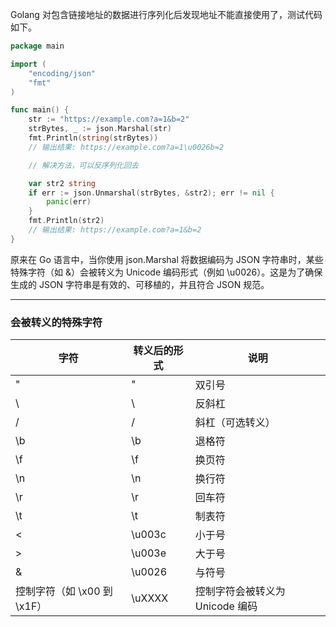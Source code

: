 Golang 对包含链接地址的数据进行序列化后发现地址不能直接使用了，测试代码如下。

```go
package main

import (
	"encoding/json"
	"fmt"
)

func main() {
	str := "https://example.com?a=1&b=2"
	strBytes, _ := json.Marshal(str)
	fmt.Println(string(strBytes))
	// 输出结果: https://example.com?a=1\u0026b=2

	// 解决方法，可以反序列化回去

	var str2 string
	if err := json.Unmarshal(strBytes, &str2); err != nil {
		panic(err)
	}
	fmt.Println(str2)
	// 输出结果: https://example.com?a=1&b=2
}
```

原来在 Go 语言中，当你使用 json.Marshal 将数据编码为 JSON 字符串时，某些特殊字符（如 &）会被转义为 Unicode 编码形式（例如 \u0026）。这是为了确保生成的 JSON 字符串是有效的、可移植的，并且符合 JSON 规范。

---

### 会被转义的特殊字符
| 字符              | 转义后的形式 | 说明 |
| ---------------- | ------ | ---- |
| "        |   \"   | 双引号 |
| \         |   \\   | 反斜杠 |
| /    |  \/   | 斜杠（可选转义） |
| \b |  \\b   | 退格符 |
| \f |  \\f   | 换页符 |
| \n |  \\n   | 换行符 |
| \r |  \\r   | 回车符 |
| \t |  \\t   | 制表符 |
| < |  \u003c  | 小于号 |
| > |  \u003e  | 大于号 |
| & |  \u0026  | 与符号 |
| 控制字符（如 \x00 到 \x1F）|  \uXXXX  | 控制字符会被转义为 Unicode 编码 |


